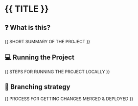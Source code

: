 
# {{ TITLE }}

## ❓ What is this? 
{{ SHORT SUMMARY OF THE PROJECT }}

## 💻 Running the Project
{{ STEPS FOR RUNNING THE PROJECT LOCALLY }}

## 🌲 Branching strategy
{{ PROCESS FOR GETTING CHANGES MERGED & DEPLOYED }}
